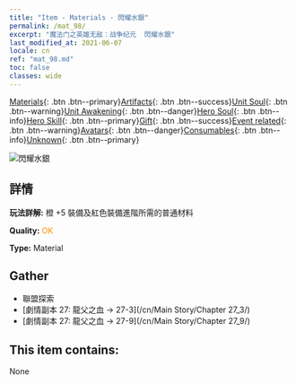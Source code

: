 ```yaml
---
title: "Item - Materials - 閃耀水銀"
permalink: /mat_98/
excerpt: "魔法门之英雄无敌：战争纪元  閃耀水銀"
last_modified_at: 2021-06-07
locale: cn
ref: "mat_98.md"
toc: false
classes: wide
---
```

 [Materials](/ItemsCN/){: .btn .btn--primary}[Artifacts](/ItemsCN/Artifacts/){: .btn .btn--success}[Unit Soul](/ItemsCN/UnitSoul/){: .btn .btn--warning}[Unit Awakening](/ItemsCN/UnitAwakening/){: .btn .btn--danger}[Hero Soul](/ItemsCN/HeroSoul/){: .btn .btn--info}[Hero Skill](/ItemsCN/HeroSkill/){: .btn .btn--primary}[Gift](/ItemsCN/Gift/){: .btn .btn--success}[Event related](/ItemsCN/Events/){: .btn .btn--warning}[Avatars](/ItemsCN/Avatars/){: .btn .btn--danger}[Consumables](/ItemsCN/Consumables/){: .btn .btn--info}[Unknown](/ItemsCN/Unknown/){: .btn .btn--primary}

 ![閃耀水銀](/images/t/i_cailiao_shuiyin3.png)

## 詳情
 **玩法詳解:** 橙 +5 裝備及紅色裝備進階所需的普通材料

 **Quality:** <span style="color: #FF8C00">OK</span>

 **Type:** Material

## Gather

*    聯盟探索 
*    [劇情副本 27: 龍父之血 -> 27-3](/cn/Main Story/Chapter 27_3/) 
*    [劇情副本 27: 龍父之血 -> 27-9](/cn/Main Story/Chapter 27_9/) 

## This item contains:

  None

